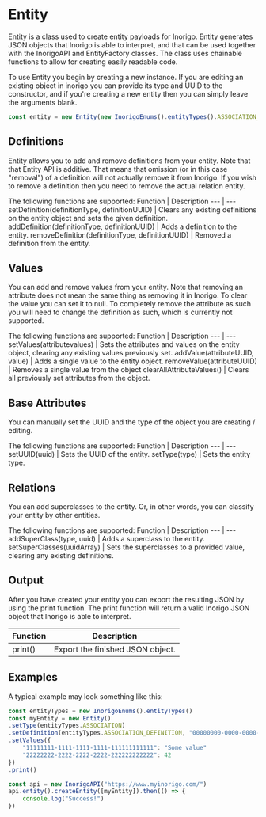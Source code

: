 # Entity

Entity is a class used to create entity payloads for Inorigo. Entity generates JSON objects that Inorigo is able to interpret, and that can be used together with the InorigoAPI and EntityFactory classes. The class uses chainable functions to allow for creating easily readable code. 

To use Entity you begin by creating a new instance. If you are editing an existing object in inorigo you can provide its type and UUID to the constructor, and if you're creating a new entity then you can simply leave the arguments blank.
```javascript
const entity = new Entity(new InorigoEnums().entityTypes().ASSOCIATION_DEFINITION, "00000000-0000-0000-0000-000000000000")
```

## Definitions
Entity allows you to add and remove definitions from your entity. Note that that Entity API is additive. That means that omission (or in this case "removal") of a definition will not actually remove it from Inorigo. If you wish to remove a definition then you need to remove the actual relation entity.

The following functions are supported:
Function | Description
--- | ---
setDefinition(definitionType, definitionUUID)   |   Clears any existing definitions on the entity object and sets the given definition.
addDefinition(definitionType, definitionUUID)   |   Adds a definition to the entity.
removeDefinition(definitionType, definitionUUID)   |   Removed a definition from the entity.

## Values
You can add and remove values from your entity. Note that removing an attribute does not mean the same thing as removing it in Inorigo. To clear the value you can set it to null. To completely remove the attribute as such you will need to change the definition as such, which is currently not supported.

The following functions are supported:
Function | Description
--- | ---
setValues(attributevalues)   |   Sets the attributes and values on the entity object, clearing any existing values previously set.
addValue(attributeUUID, value)   |   Adds a single value to the entity object.
removeValue(attributeUUID)   |   Removes a single value from the object
clearAllAttributeValues()   |   Clears all previously set attributes from the object.

## Base Attributes
You can manually set the UUID and the type of the object you are creating / editing.

The following functions are supported:
Function | Description
--- | ---
setUUID(uuid)   |   Sets the UUID of the entity.
setType(type)   |   Sets the entity type.

## Relations
You can add superclasses to the entity. Or, in other words, you can classify your entity by other entities.

The following functions are supported:
Function | Description
--- | ---
addSuperClass(type, uuid)   |   Adds a superclass to the entity.
setSuperClasses(uuidArray)   |   Sets the superclasses to a provided value, clearing any existing definitions.

## Output
After you have created your entity you can export the resulting JSON by using the print function. The print function will return a valid Inorigo JSON object that Inorigo is able to interpret.

Function | Description
--- | ---
print()   |   Export the finished JSON object.

## Examples

A typical example may look something like this:
```javascript
const entityTypes = new InorigoEnums().entityTypes()
const myEntity = new Entity()
.setType(entityTypes.ASSOCIATION)
.setDefinition(entityTypes.ASSOCIATION_DEFINITION, "00000000-0000-0000-0000-000000000000")
.setValues({
    "11111111-1111-1111-1111-111111111111": "Some value"
    "22222222-2222-2222-2222-222222222222": 42
})
.print()

const api = new InorigoAPI("https://www.myinorigo.com/")
api.entity().createEntity([myEntity]).then(() => {
    console.log("Success!")
})
```